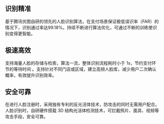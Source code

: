 ## 识别精准
基于腾讯优图自研的领先的人脸识别算法，在支付场景保证极低误识率（FAR）的情况下，识别通过率达99.18%。持续不断进行算法优化，可通过不断的训练使识别变得更智能。 

## 极速高效
支持海量人脸的存储与检索，算法一流，整体识别流程耗时小于 1s，节约支付环节的等待时间 。支持针对不同门店或区域，建立高频人脸库，减少用户二次确认概率，有效提升识别效率。

## 安全可靠
在进行人脸注册时，采用独有专利的反光活体技术，防攻击的同时无需用户配合。人脸识别时，自研硬件搭载 3D 结构光活体检测技术，可拦截照片、面具、视频等攻击手段，安全可靠。 



